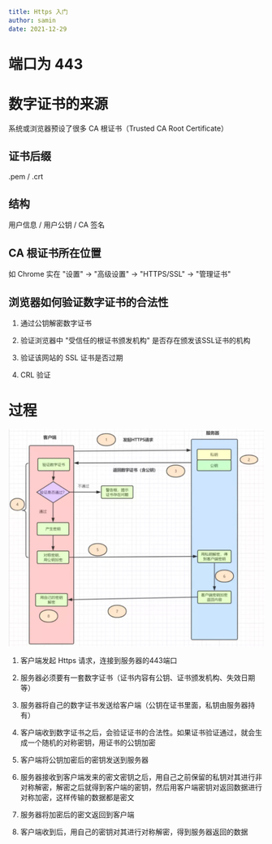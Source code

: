```yaml
title: Https 入门
author: samin
date: 2021-12-29
```

# 端口为 443

# 数字证书的来源

系统或浏览器预设了很多 CA 根证书（Trusted CA Root Certificate）

## 证书后缀

.pem / .crt

## 结构

用户信息 / 用户公钥 / CA 签名

## CA 根证书所在位置

如 Chrome 实在 "设置" -> "高级设置" -> "HTTPS/SSL" -> "管理证书" 

## 浏览器如何验证数字证书的合法性

1. 通过公钥解密数字证书

2. 验证浏览器中 "受信任的根证书颁发机构" 是否存在颁发该SSL证书的机构

3. 验证该网站的 SSL 证书是否过期

4. CRL 验证

# 过程

![https 传输过程](https://raw.githubusercontent.com/SaminZou/pic-repo/master/Network/https传输过程-simple.png)

1. 客户端发起 Https 请求，连接到服务器的443端口

2. 服务器必须要有一套数字证书（证书内容有公钥、证书颁发机构、失效日期等）

3. 服务器将自己的数字证书发送给客户端（公钥在证书里面，私钥由服务器持有）

4. 客户端收到数字证书之后，会验证证书的合法性。如果证书验证通过，就会生成一个随机的对称密钥，用证书的公钥加密

5. 客户端将公钥加密后的密钥发送到服务器

6. 服务器接收到客户端发来的密文密钥之后，用自己之前保留的私钥对其进行非对称解密，解密之后就得到客户端的密钥，然后用客户端密钥对返回数据进行对称加密，这样传输的数据都是密文

7. 服务器将加密后的密文返回到客户端

8. 客户端收到后，用自己的密钥对其进行对称解密，得到服务器返回的数据
